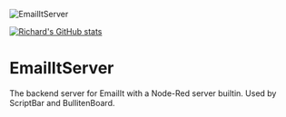 ![EmailItServer](https://socialify.git.ci/raguay/EmailItServer/image?description=1&descriptionEditable=A%20simple%20and%20quick%20email%20program%20to%20replace%20Let.ter%20application%20with%20notes%20and%20scripting%20added%20in%20as%20a%20bonus.&font=Bitter&forks=1&issues=1&language=1&owner=1&pattern=Circuit%20Board&pulls=1&stargazers=1&theme=Dark)

[![Richard's GitHub stats](https://github-readme-stats.vercel.app/api?username=raguay)](https://github.com/anuraghazra/github-readme-stats)

# EmailItServer

The backend server for EmailIt with a Node-Red server builtin. Used by ScriptBar and BullitenBoard.
